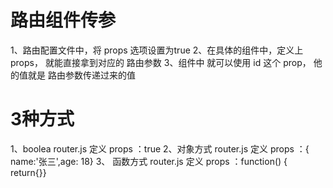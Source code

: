 # 路由组件传参
  1、路由配置文件中，将 props 选项设置为true
  2、在具体的组件中，定义上 props， 就能直接拿到对应的 路由参数
  3、组件中 就可以使用 id 这个 prop， 他的值就是 路由参数传递过来的值

# 3种方式
  1、boolea   router.js   定义 props ：true
  2、对象方式  router.js   定义 props ：{ name:'张三',age: 18}
  3、 函数方式   router.js   定义 props ：function() { return{}}
